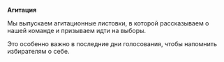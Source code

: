 **Агитация**

Мы выпускаем агитационные листовки, в которой рассказываем о нашей команде и призываем идти на выборы.

Это особенно важно в последние дни голосования, чтобы напомнить избирателям о себе.
